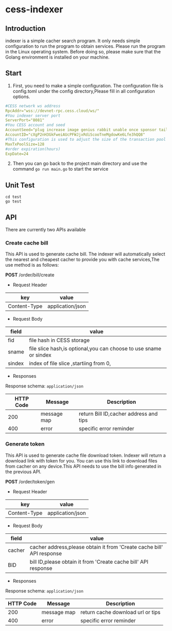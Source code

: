 # cess-indexer
## Introduction
indexer is a simple cacher search program. It only needs simple configuration to run the program to obtain services. Please run the program in the Linux operating system. Before doing so, please make sure that the Golang environment is installed on your machine.
## Start
1. First, you need to make a simple configuration. The configuration file is config.toml under the config directory,Please fill in all configuration options.
```yaml
#CESS network ws address
RpcAddr="wss://devnet-rpc.cess.cloud/ws/"
#You indexer server port
ServerPort="8081"
#You CESS account and seed
AccountSeed="plug increase image genius rabbit unable once sponsor tail castle wet fan"
AccountID="cXgP2nH3GkFweiAUcPFWJjxRdiScooTneMgdowKe6Lfe3hQQ8"
#This configuration is used to adjust the size of the transaction pool
MaxTxPoolSize=128
#order expiration(hours)
ExpDate=24
```
2. Then you can go back to the project main directory and use the command `go run main.go` to start the service
## Unit Test
```shell
cd test
go test 
```

## API

There are currently two APIs available

### Create cache bill

This API is used to generate cache bill. The indexer will automatically select the nearest and cheapest cacher to provide you with cache services,The use method is as follows:

**POST** /order/bill/create

- Request Header

| key          | value            |
| ------------ | ---------------- |
| Content-Type | application/json |

- Request Body

| field  | value                                                        |
| ------ | ------------------------------------------------------------ |
| fid    | file hash in CESS storage                                    |
| sname  | file slice hash,is optional,you can choose to use sname or sindex |
| sindex | index of file slice ,startiing from 0,                       |

- Responses

Response schema: `application/json`

| HTTP Code | Message     | Description                            |
| --------- | ----------- | -------------------------------------- |
| 200       | message map | return Bill ID,cacher address and tips |
| 400       | error       | specific error reminder                |

### Generate token

This API is used to generate cache file download token. Indexer will return a download link with token for you. You can use this link to download files from cacher on any device.This API needs to use the bill info generated in the previous API.

**POST** /order/token/gen

- Request Header

| key          | value            |
| ------------ | ---------------- |
| Content-Type | application/json |

- Request Body

| field  | value                                                        |
| ------ | ------------------------------------------------------------ |
| cacher | cacher address,please obtain it from 'Create cache bill' API response |
| BID    | bill ID,please obtain it from 'Create cache bill' API response |

- Responses

Response schema: `application/json`

| HTTP Code | Message     | Description                       |
| --------- | ----------- | --------------------------------- |
| 200       | message map | return cache download url or tips |
| 400       | error       | specific error reminder           |
